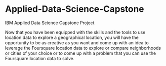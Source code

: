 # Applied-Data-Science-Capstone
IBM Applied Data Science Capstone Project

Now that you have been equipped with the skills and the tools to use location data to explore a geographical location, you will have the opportunity to be as creative as you want and come up with an idea to leverage the Foursquare location data to explore or compare neighborhoods or cities of your choice or to come up with a problem that you can use the Foursquare location data to solve. 
